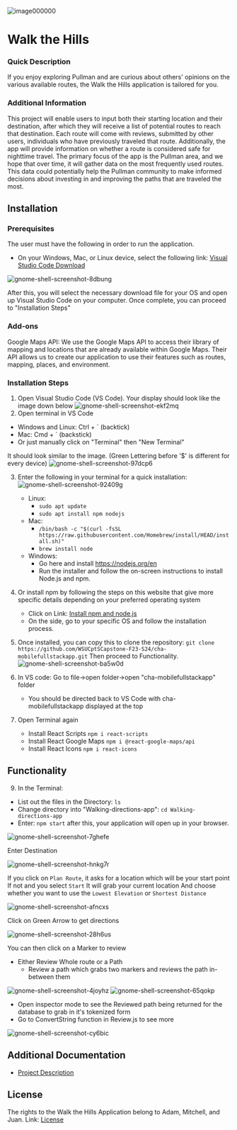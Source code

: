 ![image000000](https://github.com/mfoot123/Walk-The-Hills-Web-Application/blob/main/walking-directions-app/docs/images/FiniteCipherLogo.png)
# Walk the Hills

### Quick Description
If you enjoy exploring Pullman and are curious about others' opinions on the various available routes, the Walk the Hills application is tailored for you.

### Additional Information
This project will enable users to input both their starting location and their destination, after which they will receive a list of potential routes to reach that destination. Each route will come with reviews, submitted by other users, individuals who have previously traveled that route. Additionally, the app will provide information on whether a route is considered safe for nighttime travel. The primary focus of the app is the Pullman area, and we hope that over time, it will gather data on the most frequently used routes. This data could potentially help the Pullman community to make informed decisions about investing in and improving the paths that are traveled the most.

## Installation

### Prerequisites
The user must have the following in order to run the application.
* On your Windows, Mac, or Linux device, select the following link: [Visual Studio Code Download](https://code.visualstudio.com/download)

![gnome-shell-screenshot-8dbung](https://github.com/mfoot123/Walk-The-Hills-Web-Application/blob/main/walking-directions-app/docs/images/vscodeDownload.png)

After this, you will select the necessary download file for your OS and open up Visual Studio Code on your computer. Once complete, you can proceed to "Installation Steps"

### Add-ons
Google Maps API: We use the Google Maps API to access their library of mapping and locations that are already available within Google Maps. Their API allows us to create our application to use their features such as routes, mapping, places, and environment. 

### Installation Steps
1. Open Visual Studio Code (VS Code). Your display should look like the image down below
![gnome-shell-screenshot-ekf2mq](https://github.com/mfoot123/Walk-The-Hills-Web-Application/blob/main/walking-directions-app/docs/images/vscodeHomeScreen.png)
2. Open terminal in VS Code
* Windows and Linux: Ctrl + ` (backtick)
* Mac: Cmd + ` (backstick)
* Or just manually click on "Terminal" then "New Terminal"
  
It should look similar to the image. (Green Lettering before '$' is different for every device)
![gnome-shell-screenshot-97dcp6](https://github.com/mfoot123/Walk-The-Hills-Web-Application/blob/main/walking-directions-app/docs/images/vscodeNewTerminal.png)

3. Enter the following in your terminal for a quick installation:
![gnome-shell-screenshot-92409g](https://github.com/mfoot123/Walk-The-Hills-Web-Application/blob/main/walking-directions-app/docs/images/vscodeInstallation.png)
   * Linux:
       * `sudo apt update`
       * `sudo apt install npm nodejs`
   * Mac:
       * `/bin/bash -c "$(curl -fsSL https://raw.githubusercontent.com/Homebrew/install/HEAD/install.sh)"`
       * `brew install node`
   * Windows:
       * Go here and install https://nodejs.org/en
       * Run the installer and follow the on-screen instructions to install Node.js and npm.
         
4. Or install npm by following the steps on this website that give more specific details depending on your preferred operating system
     * Click on Link: [Install npm and node.js](https://kinsta.com/blog/how-to-install-node-js/)
     * On the side, go to your specific OS and follow the installation process.
       
5. Once installed, you can copy this to clone the repository: `git clone https://github.com/WSUCptSCapstone-F23-S24/cha-mobilefullstackapp.git` Then proceed to Functionality.
![gnome-shell-screenshot-ba5w0d](https://github.com/mfoot123/Walk-The-Hills-Web-Application/blob/main/walking-directions-app/docs/images/vscodeClone.png)

6. In VS code: Go to file->open folder->open "cha-mobilefullstackapp" folder
     * You should be directed back to VS Code with cha-mobilefullstackapp displayed at the top
8. Open Terminal again
     * Install React Scripts `npm i react-scripts`
     * Install React Google Maps `npm i @react-google-maps/api`
     * Install React Icons `npm i react-icons`
 
## Functionality
9. In the Terminal: 
* List out the files in the Directory: `ls`
* Change directory into "Walking-directions-app": `cd Walking-directions-app`
* Enter: `npm start` after this, your application will open up in your browser.

![gnome-shell-screenshot-7ghefe](https://github.com/mfoot123/Walk-The-Hills-Web-Application/blob/main/walking-directions-app/docs/images/appHome.png)

Enter Destination

![gnome-shell-screenshot-hnkg7r](https://github.com/mfoot123/Walk-The-Hills-Web-Application/blob/main/walking-directions-app/docs/images/appHomeWithDestination.png)

If you click on `Plan Route`, it asks for a location which will be your start point
If not and you select `Start` It will grab your current location
And choose whether you want to use the `Lowest Elevation` or `Shortest Distance`

![gnome-shell-screenshot-afncxs](https://github.com/mfoot123/Walk-The-Hills-Web-Application/blob/main/walking-directions-app/docs/images/appHomeRouteToggle.png)

Click on Green Arrow to get directions

![gnome-shell-screenshot-28h6us](https://github.com/mfoot123/Walk-The-Hills-Web-Application/blob/main/walking-directions-app/docs/images/appHomeRoute.png)

You can then click on a Marker to review
* Either Review Whole route or a Path
    * Review a path which grabs two markers and reviews the path in-between them
      
![gnome-shell-screenshot-4joyhz](https://github.com/mfoot123/Walk-The-Hills-Web-Application/blob/main/walking-directions-app/docs/images/appHomeMarker.png)
![gnome-shell-screenshot-65qokp](https://github.com/mfoot123/Walk-The-Hills-Web-Application/blob/main/walking-directions-app/docs/images/appHomeReviewSubmission.png)

* Open inspector mode to see the Reviewed path being returned for the database to grab in it's tokenized form
* Go to ConvertString function in Review.js to see more
  
![gnome-shell-screenshot-cy6bic](https://github.com/mfoot123/Walk-The-Hills-Web-Application/blob/main/walking-directions-app/docs/images/appHomeReviewData.png)

## Additional Documentation
* [Project Description](https://github.com/mfoot123/Walk-The-Hills-Web-Application/blob/main/walking-directions-app/docs/Project_Description_Finite_Cipher.pdf)

## License
The rights to the Walk the Hills Application belong to Adam, Mitchell, and Juan. Link:
[License](https://github.com/mfoot123/Walk-The-Hills-Web-Application/blob/main/LICENSE.txt)
